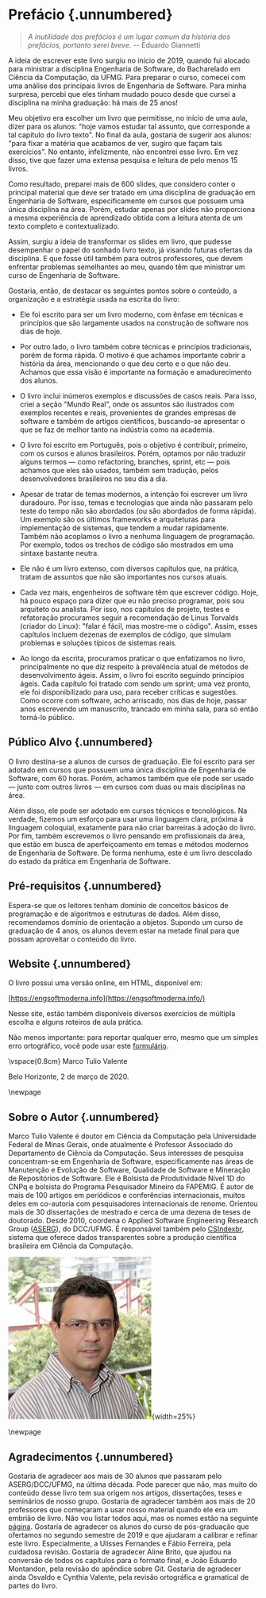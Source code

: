 
# Prefácio {.unnumbered}

> *A inutilidade dos prefácios é um lugar comum da história dos prefácios, portanto serei breve.*
 -- Eduardo Giannetti

A ideia de escrever este livro surgiu no início de 2019, quando fui alocado para ministrar a disciplina Engenharia de Software, do Bacharelado em Ciência da Computação, da UFMG. Para preparar o curso, comecei com uma análise dos principais livros de Engenharia de Software. Para minha surpresa, percebi que eles tinham mudado pouco desde que cursei a disciplina na minha graduação: há mais de 25 anos!

Meu objetivo era escolher um livro que permitisse, no início de uma aula, dizer para os alunos: "hoje vamos estudar tal assunto, que corresponde a tal capítulo do livro texto". No final da aula, gostaria de sugerir aos alunos: "para fixar a matéria que acabamos de ver, sugiro que façam tais exercícios". No entanto, infelizmente, não encontrei esse livro. Em vez disso, tive que fazer uma extensa pesquisa e leitura de pelo menos 15 livros. 

Como resultado, preparei mais de 600 slides, que considero conter o principal material que deve ser tratado em uma disciplina de graduação em Engenharia de Software, especificamente em cursos que possuem uma única disciplina na área. Porém, estudar apenas por slides não proporciona a mesma experiência de aprendizado obtida com a leitura atenta de um texto completo e contextualizado.

Assim, surgiu a ideia de transformar os slides em livro, que pudesse desempenhar o papel do sonhado livro texto, já visando futuras ofertas da disciplina. E que fosse útil também para outros professores, que devem enfrentar problemas semelhantes ao meu, quando têm que ministrar um curso de Engenharia de Software. 

Gostaria, então, de destacar os seguintes pontos sobre o conteúdo, a organização e a estratégia usada na escrita do livro:

* Ele foi escrito para ser um livro moderno, com ênfase em técnicas e princípios que são largamente usados na construção de software nos dias de hoje. 

* Por outro lado, o livro também cobre técnicas e princípios tradicionais, porém de forma rápida. O motivo é que achamos importante cobrir a história da área, mencionando o que deu certo e o que não deu. Achamos que essa visão é importante na formação e amadurecimento dos alunos.

* O livro inclui inúmeros exemplos e discussões de casos reais. Para isso, criei a seção "Mundo Real", onde os assuntos são ilustrados com exemplos recentes e reais, provenientes de grandes empresas de software e também de artigos científicos, buscando-se apresentar o que se faz de melhor tanto na indústria como na academia.

* O livro foi escrito em Português, pois o objetivo é contribuir, primeiro, com os cursos e alunos brasileiros. Porém, optamos por não traduzir alguns termos — como refactoring, branches, sprint, etc — pois achamos que eles são usados, também sem tradução, pelos desenvolvedores brasileiros no seu dia a dia.

* Apesar de tratar de temas modernos, a intenção foi escrever um livro duradouro. Por isso, temas e tecnologias que ainda não passaram pelo teste do tempo não são abordados (ou são abordados de forma rápida). Um exemplo são os últimos frameworks e arquiteturas para implementação de sistemas, que tendem a mudar rapidamente. Também não acoplamos o livro a nenhuma linguagem de programação. Por exemplo, todos os trechos de código são mostrados em uma sintaxe bastante neutra. 

* Ele não é um livro extenso, com diversos capítulos que, na prática, tratam de assuntos que não são importantes nos cursos atuais.

* Cada vez mais, engenheiros de software têm que escrever código. Hoje, há pouco espaço para dizer que eu não preciso programar, pois sou arquiteto ou analista. Por isso, nos capítulos de projeto, testes e refatoração procuramos seguir a recomendação de Linus Torvalds (criador do Linux): "falar é fácil, mas mostre-me o código". Assim, esses capítulos incluem dezenas de exemplos de código, que simulam problemas e soluções típicos de sistemas reais.

* Ao longo da escrita, procuramos praticar o que enfatizamos no livro, principalmente no que diz respeito à prevalência atual de métodos de desenvolvimento ágeis. Assim, o livro foi escrito seguindo princípios ágeis. Cada capítulo foi tratado com sendo um sprint; uma vez pronto, ele foi disponibilizado para uso, para receber críticas e sugestões. Como ocorre com software, acho arriscado, nos dias de hoje, passar anos escrevendo um manuscrito, trancado em minha sala, para só então torná-lo público. 

<!--
Outra prática ágil que se mostrou muito interessante foi deployment contínuo, isto é, toda atualização, em qualquer capítulo, era imediatamente propagada para a versão Web do livro.
-->

## Público Alvo {.unnumbered}

O livro destina-se a alunos de cursos de graduação. Ele foi escrito para ser adotado em cursos que possuem uma única disciplina de Engenharia de Software, com 60 horas. Porém, achamos também que ele pode ser usado — junto com outros livros — em cursos com duas ou mais disciplinas na área.

Além disso, ele pode ser adotado em cursos técnicos e tecnológicos. Na verdade, fizemos um esforço para usar uma linguagem clara, próxima à linguagem coloquial, exatamente para não criar barreiras à adoção do livro. Por fim, também escrevemos o livro pensando em profissionais da área, que estão em busca de aperfeiçoamento em temas e métodos modernos de Engenharia de Software. De forma nenhuma, este é um livro descolado do estado da prática em Engenharia de Software.

## Pré-requisitos {.unnumbered}

Espera-se que os leitores tenham domínio de conceitos básicos de programação e de algoritmos e estruturas de dados. Além disso, recomendamos domínio de orientação a objetos. Supondo um curso de graduação de 4 anos, os alunos devem estar na metade final para que possam aproveitar o conteúdo do livro.

## Website {.unnumbered}

O livro  possui uma versão online, em HTML, disponível em:

[https://engsoftmoderna.info](https://engsoftmoderna.info/)

Nesse site, estão também disponíveis diversos exercícios de múltipla escolha e alguns
roteiros de aula prática.

Não menos importante: para reportar qualquer erro, mesmo que um simples erro ortográfico, você pode usar este [formulário](https://forms.gle/KbzvMx5RLnqPR7uq7).

\vspace{0.8cm}
Marco Tulio Valente

Belo Horizonte, 2 de março de 2020.

\newpage

## Sobre o Autor {.unnumbered}

Marco Tulio Valente é doutor em Ciência da Computação pela Universidade Federal de Minas Gerais, onde atualmente é Professor Associado do Departamento de Ciência da Computação. Seus interesses de pesquisa concentram-se em Engenharia de Software, especificamente nas áreas de Manutenção e Evolução de Software, Qualidade de Software e Mineração de Repositórios de Software. Ele é Bolsista de Produtividade Nível 1D do CNPq e bolsista do Programa Pesquisador Mineiro da FAPEMIG. É autor de mais de 100 artigos em periódicos e conferências internacionais, muitos deles em co-autoria com pesquisadores internacionais de renome. Orientou mais de 30 dissertações de mestrado e cerca de uma dezena de teses de doutorado. Desde 2010, coordena o Applied Software Engineering Research Group ([ASERG](http://aserg.labsoft.dcc.ufmg.br/)), do DCC/UFMG. É responsável também pelo 
[CSIndexbr](https://csindexbr.org/), sistema que oferece dados transparentes sobre a produção científica brasileira em Ciência da Computação.

![](figs/cap0/mtov.png){width=25%}

\newpage

## Agradecimentos {.unnumbered}

Gostaria de agradecer aos mais de 30 alunos que passaram pelo ASERG/DCC/UFMG, na última década. Pode parecer que não, mas muito do conteúdo desse livro tem sua origem nos artigos, dissertações, teses e seminários de nosso grupo. Gostaria de agradecer também aos mais de 20 professores que começaram a usar nosso material quando ele era um embrião de livro. Não vou listar todos aqui, mas os nomes estão na seguinte [página](https://engsoftmoderna/early-adopters.html). Gostaria de agradecer os alunos do curso de pós-graduação que ofertamos no segundo semestre de 2019 e que ajudaram a calibrar e refinar este livro. Especialmente, a Ulisses Fernandes e Fábio Ferreira, pela cuidadosa revisão. Gostaria de agradecer Aline Brito, que ajudou na conversão de todos os capítulos para o formato final, e João Eduardo Montandon, pela revisão do apêndice sobre Git. Gostaria de agradecer ainda Osvaldo e Cynthia Valente, pela revisão ortográfica e gramatical de partes do livro.
